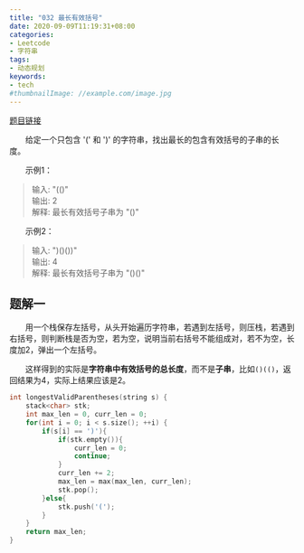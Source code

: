 ```yaml
---
title: "032 最长有效括号"
date: 2020-09-09T11:19:31+08:00
categories:
- Leetcode
- 字符串
tags:
- 动态规划
keywords:
- tech
#thumbnailImage: //example.com/image.jpg
---
```

[题目链接](https://leetcode-cn.com/problems/longest-valid-parentheses/)
<!--more-->
　　给定一个只包含 '(' 和 ')' 的字符串，找出最长的包含有效括号的子串的长度。

　　示例1：
> 输入: "(()"  
输出: 2  
解释: 最长有效括号子串为 "()"

　　示例2：
> 输入: ")()())"  
输出: 4  
解释: 最长有效括号子串为 "()()"

## 题解一
　　用一个栈保存左括号，从头开始遍历字符串，若遇到左括号，则压栈，若遇到右括号，则判断栈是否为空，若为空，说明当前右括号不能组成对，若不为空，长度加2，弹出一个左括号。

　　这样得到的实际是**字符串中有效括号的总长度**，而不是**子串**，比如`()(()`，返回结果为4，实际上结果应该是2。

```cpp
int longestValidParentheses(string s) {
    stack<char> stk;
    int max_len = 0, curr_len = 0;
    for(int i = 0; i < s.size(); ++i) {
        if(s[i] == ')'){
            if(stk.empty()){
                curr_len = 0;
                continue;
            }
            curr_len += 2;
            max_len = max(max_len, curr_len);
            stk.pop();
        }else{
            stk.push('(');
        }
    }
    return max_len;
}
```